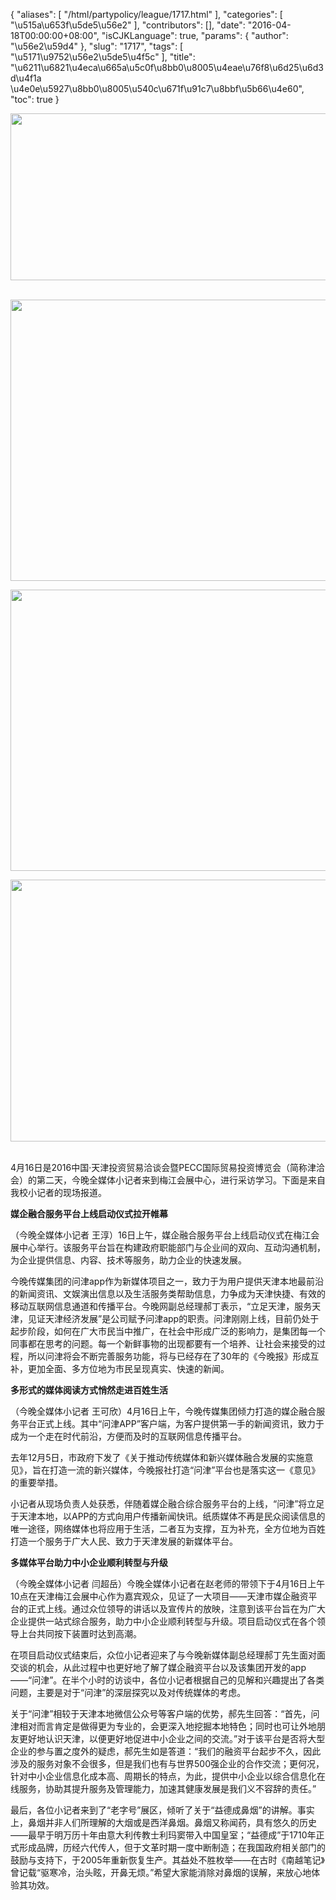 {
    "aliases": [
        "/html/partypolicy/league/1717.html"
    ],
    "categories": [
        "\u515a\u653f\u5de5\u56e2"
    ],
    "contributors": [],
    "date": "2016-04-18T00:00:00+08:00",
    "isCJKLanguage": true,
    "params": {
        "author": "\u56e2\u59d4"
    },
    "slug": "1717",
    "tags": [
        "\u5171\u9752\u56e2\u5de5\u4f5c"
    ],
    "title": "\u6211\u6821\u4eca\u665a\u5c0f\u8bb0\u8005\u4eae\u76f8\u6d25\u6d3d\u4f1a \u4e0e\u5927\u8bb0\u8005\u540c\u671f\u91c7\u8bbf\u5b66\u4e60",
    "toc": true
}


<img
    src="https://cdn.tfls.online/mirror/full/da30845aca1e5c3ad0cede2e0a46e4a8faea280d.jpg"
    style="display:block;margin-left:auto;margin-right:auto;"
    decoding="async"
    fetchpriority="auto"
    loading="lazy"
    height="267"
    width="567"
/> 





<img
    src="https://cdn.tfls.online/mirror/full/33cb367076d88a15184c355d2ddc782b456b1807.jpg"
    style="display:block;margin-left:auto;margin-right:auto;"
    decoding="async"
    fetchpriority="auto"
    loading="lazy"
    height="450"
    width="600"
/>





<img
    src="https://cdn.tfls.online/mirror/full/e493d3e753f46fc3f6c1775f753b41bf707b66ca.jpg"
    style="display:block;margin-left:auto;margin-right:auto;"
    decoding="async"
    fetchpriority="auto"
    loading="lazy"
    height="450"
    width="600"
/>





<img
    src="https://cdn.tfls.online/mirror/full/ec7c2f565d8f315917cf076cab3c03e7b9b0c371.jpg"
    style="display:block;margin-left:auto;margin-right:auto;"
    decoding="async"
    fetchpriority="auto"
    loading="lazy"
    height="419"
    width="557"
/> 







4月16日是2016中国·天津投资贸易洽谈会暨PECC国际贸易投资博览会（简称津洽会）的第二天，今晚全媒体小记者来到梅江会展中心，进行采访学习。下面是来自我校小记者的现场报道。




**媒企融合服务平台上线启动仪式拉开帷幕**




（今晚全媒体小记者 王淳）16日上午，媒企融合服务平台上线启动仪式在梅江会展中心举行。该服务平台旨在构建政府职能部门与企业间的双向、互动沟通机制，为企业提供信息、内容、技术等服务，助力企业的快速发展。




今晚传媒集团的问津app作为新媒体项目之一，致力于为用户提供天津本地最前沿的新闻资讯、文娱演出信息以及生活服务类帮助信息，力争成为天津快捷、有效的移动互联网信息通道和传播平台。今晚网副总经理郝丁表示，“立足天津，服务天津，见证天津经济发展”是公司赋予问津app的职责。问津刚刚上线，目前仍处于起步阶段，如何在广大市民当中推广，在社会中形成广泛的影响力，是集团每一个同事都在思考的问题。每一个新鲜事物的出现都要有一个培养、让社会来接受的过程，所以问津将会不断完善服务功能，将与已经存在了30年的《今晚报》形成互补，更加全面、多方位地为市民呈现真实、快速的新闻。




**多形式的媒体阅读方式悄然走进百姓生活**




（今晚全媒体小记者 王可欣）4月16日上午，今晚传媒集团倾力打造的媒企融合服务平台正式上线。其中“问津APP”客户端，为客户提供第一手的新闻资讯，致力于成为一个走在时代前沿，方便而及时的互联网信息传播平台。




去年12月5日，市政府下发了《关于推动传统媒体和新兴媒体融合发展的实施意见》，旨在打造一流的新兴媒体，今晚报社打造“问津”平台也是落实这一《意见》的重要举措。




小记者从现场负责人处获悉，伴随着媒企融合综合服务平台的上线，“问津”将立足于天津本地，以APP的方式向用户传播新闻快讯。纸质媒体不再是民众阅读信息的唯一途径，网络媒体也将应用于生活，二者互为支撑，互为补充，全方位地为百姓打造一个服务于广大人民、致力于天津发展的新媒体平台。




**多媒体平台助力中小企业顺利转型与升级**




（今晚全媒体小记者 闫超岳）今晚全媒体小记者在赵老师的带领下于4月16日上午10点在天津梅江会展中心作为嘉宾观众，见证了一大项目——天津市媒企融资平台的正式上线。通过众位领导的讲话以及宣传片的放映，注意到该平台旨在为广大企业提供一站式综合服务，助力中小企业顺利转型与升级。项目启动仪式在各个领导上台共同按下装置时达到高潮。




在项目启动仪式结束后，众位小记者迎来了与今晚新媒体副总经理郝丁先生面对面交谈的机会，从此过程中也更好地了解了媒企融资平台以及该集团开发的app——“问津”。在半个小时的访谈中，各位小记者根据自己的见解和兴趣提出了各类问题，主要是对于“问津”的深层探究以及对传统媒体的考虑。




关于“问津”相较于天津本地微信公众号等客户端的优势，郝先生回答：“首先，问津相对而言肯定是做得更为专业的，会更深入地挖掘本地特色；同时也可让外地朋友更好地认识天津，以便更好地促进中小企业之间的交流。”对于该平台是否将大型企业的参与置之度外的疑虑，郝先生如是答道：“我们的融资平台起步不久，因此涉及的服务对象不会很多，但是我们也有与世界500强企业的合作交流；更何况，针对中小企业信息化成本高、周期长的特点，为此，提供中小企业以综合信息化在线服务，协助其提升服务及管理能力，加速其健康发展是我们义不容辞的责任。”




最后，各位小记者来到了“老字号”展区，倾听了关于“益德成鼻烟”的讲解。事实上，鼻烟并非人们所理解的大烟或是西洋鼻烟。鼻烟又称闻药，具有悠久的历史——最早于明万历十年由意大利传教士利玛窦带入中国皇室；“益德成”于1710年正式形成品牌，历经六代传人，但于文革时期一度中断制造；在我国政府相关部门的鼓励与支持下，于2005年重新恢复生产。其益处不胜枚举——在古时《南越笔记》曾记载“驱寒冷，治头眩，开鼻无烦。”希望大家能消除对鼻烟的误解，来放心地体验其功效。




 




  



